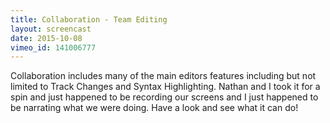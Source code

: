 ```yaml
---
title: Collaboration - Team Editing
layout: screencast
date: 2015-10-08
vimeo_id: 141006777
---
```


Collaboration includes many of the main editors features including but not limited
to Track Changes and Syntax Highlighting.  Nathan and I took it
for a spin and just happened to be recording our screens and I just happened to
be narrating what we were doing.  Have a look and see what it can do!
